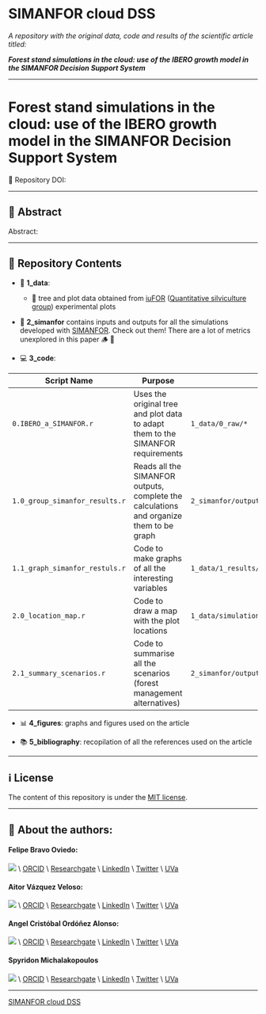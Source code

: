 # SIMANFOR cloud DSS

*A repository with the original data, code and results of the scientific article titled:*

***Forest stand simulations in the cloud: use of the IBERO growth model in the SIMANFOR Decision Support System***

---

# Forest stand simulations in the cloud: use of the IBERO growth model in the SIMANFOR Decision Support System 

:open_file_folder: Repository DOI: 
<!---[![DOI](https://zenodo.org/badge/DOI/10.5281/zenodo.12584398.svg)](https://doi.org/10.5281/zenodo.12584398)

:book: Article DOI: 
--->

---

## :book: Abstract

Abstract: 

---

## :file_folder: Repository Contents

- :floppy_disk: **1_data**:
            
    - :deciduous_tree: tree and plot data obtained from [iuFOR](https://iufor.uva.es) ([Quantitative silviculture group](https://github.com/iuFOR-QuantitativeForestry)) experimental plots


- :seedling: **2_simanfor** contains inputs and outputs for all the simulations developed with [SIMANFOR](www.simanfor.es). Check out them! There are a lot of metrics unexplored in this paper :wood: :maple_leaf:

- :computer: **3_code**:


| Script Name     | Purpose               | Input                    | Output                   |
|-----------------|-----------------------|--------------------------|--------------------------|
| `0.IBERO_a_SIMANFOR.r`| Uses the original tree and plot data to adapt them to the SIMANFOR requirements| `1_data/0_raw/*` | `2_simanfor/input/*`
| `1.0_group_simanfor_results.r`| Reads all the SIMANFOR outputs, complete the calculations and organize them to be graph | `2_simanfor/output/*` | `1_data/simulation_results.RData` |
| `1.1_graph_simanfor_restuls.r` | Code to make graphs of all the interesting variables | `1_data/1_results/simulation_results.RData` | `4_figures/simulation_graphs/*` |
| `2.0_location_map.r` | Code to draw a map with the plot locations | `1_data/simulation_results.RData` | `4_figures/plot_map_Spain.png` |
| `2.1_summary_scenarios.r` | Code to summarise all the scenarios (forest management alternatives) | `2_simanfor/output/*` | `4_figures/summary_scenarios*` |

- :bar_chart: **4_figures**: graphs and figures used on the article

- :books: **5_bibliography**: recopilation of all the references used on the article

---

## :information_source: License

The content of this repository is under the [MIT license](./LICENSE).

---

## :link: About the authors:

#### Felipe Bravo Oviedo:

[![](https://github.com/Felipe-Bravo.png?size=50)](https://github.com/Felipe-Bravo) \\
[ORCID](https://orcid.org/0000-0001-7348-6695) \\
[Researchgate](https://www.researchgate.net/profile/Felipe-Bravo-11) \\
[LinkedIn](https://www.linkedin.com/in/felipebravooviedo) \\
[Twitter](https://twitter.com/fbravo_SFM) \\
[UVa](https://portaldelaciencia.uva.es/investigadores/181874/detalle)

#### Aitor Vázquez Veloso:

[![](https://github.com/aitorvv.png?size=50)](https://github.com/aitorvv) \\
[ORCID](https://orcid.org/0000-0003-0227-506X) \\
[Researchgate](https://www.researchgate.net/profile/Aitor_Vazquez_Veloso) \\
[LinkedIn](https://www.linkedin.com/in/aitorvazquezveloso/) \\
[Twitter](https://twitter.com/aitorvv) \\
[UVa](https://portaldelaciencia.uva.es/investigadores/178830/detalle)

#### Angel Cristóbal Ordóñez Alonso:

[![](https://github.com/acristo.png?size=50)](https://github.com/acristo) \\
[ORCID](https://orcid.org/0000-0001-5354-3760) \\
[Researchgate](https://www.researchgate.net/profile/Cristobal-Ordonez-Alonso) \\
[LinkedIn](https://www.linkedin.com/in/cristobal-ordonez-b6a97244/) \\
[Twitter](https://twitter.com/OrdonezAC) \\
[UVa](https://portaldelaciencia.uva.es/investigadores/181312/detalle)

#### Spyridon Michalakopoulos

[![](https://github.com/spirosmichalak.png?size=50)](https://github.com/spirosmichalak) \\
[ORCID](https://orcid.org/0000-0002-6262-8982) \\
[Researchgate](https://www.researchgate.net/profile/Spiros-Michalakopoulos) \\
[LinkedIn](https://www.linkedin.com/in/spiros-michalakopoulos/?originalSubdomain=es) \\
[Twitter](https://twitter.com/spirosmichalak) \\
[UVa](https://portaldelaciencia.uva.es/investigadores/988349/detalle)

---


[SIMANFOR cloud DSS](https://github.com/aitorvv/SIMANFOR_cloud_DSS) 
